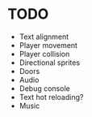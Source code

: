 # TODO
- Text alignment
- Player movement
- Player collision
- Directional sprites
- Doors
- Audio
- Debug console
- Text hot reloading?
- Music